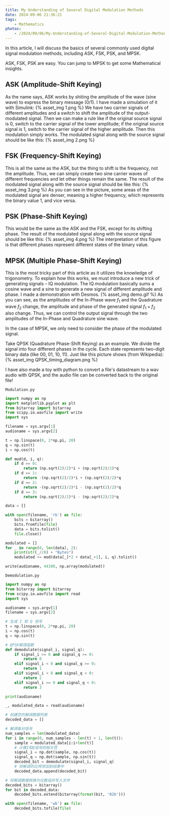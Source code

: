 ```yaml
---
title: My Understanding of Several Digital Modulation Methods
date: 2024-09-06 21:36:21
tags:
    - Mathematics
photos:
    - /2024/09/06/My-Understanding-of-Several-Digital-Modulation-Methods/demo.gif
---
```


In this article, I will discuss the basics of several commonly used digital signal modulation methods, including ASK, FSK, PSK, and MPSK.

ASK, FSK, PSK are easy. You can jump to MPSK to get some Mathematical insights.

## ASK (Amplitude-Shift Keying)

As the name says, ASK works by shiting the amplitude of the wave (sine wave) to express the binary message (0/1). I have made a simulation of it with Simulink:
{% asset_img 1.png %}
We have two carrier signals of different amplitudes and a switch to shift the amplitude of the output-modulated signal. Then we can make a rule like if the original source signal is 0, switch to the carrier signal of the lower amplitude; if the original source signal is 1, switch to the carrier signal of the higher amplitude. Then this modulation simply works. The modulated signal along with the source signal should be like this:
{% asset_img 2.png %}

## FSK (Frequency-Shift Keying)

This is all the same as the ASK, but the thing to shift is the frequency, not the amplitude. Thus, we can simply create two sine carrier waves of different frequencies and let other things remain the same.
The result of the modulated signal along with the source signal should be like this:
{% asset_img 3.png %}
As you can see in the picture, some areas of the modulated signal are denser, meaning a higher frequency, which represents the binary value 1, and vice versa.

## PSK (Phase-Shift Keying)

This would be the same as the ASK and the FSK, except for its shifting phase.
The result of the modulated signal along with the source signal should be like this:
{% asset_img 4.png %}
The interpretation of this figure is that different phases represent different states of the binary value.

## MPSK (Multiple Phase-Shift Keying)

This is the most tricky part of this article as it utilizes the knowledge of trigonometry.
To explain how this works, we must introduce a new trick of generating signals – IQ modulation. The IQ modulation basically sums a cosine wave and a sine to generate a new signal of different amplitude and phase. I made a demonstration with Desmos.
 {% asset_img demo.gif %}
As you can see, as the amplitudes of the In-Phase wave $f_1$ and the Quadrature wave $f_2$ change, the amplitude and phase of the generated signal $f_1 + f_2$ also change. Thus, we can control the output signal through the two amplitudes of the In-Phase and Quadrature sine wave.

In the case of MPSK, we only need to consider the phase of the modulated signal.

Take QPSK (Quadrature Phase-Shift Keying) as an example. We divide the signal into four different phases in the cycle. Each state represents two-digit binary data (like 00, 01, 10, 11). Just like this picture shows (from Wikipedia):
 {% asset_img QPSK_timing_diagram.png %}

I have also made a toy with python to convert a file's datastream to a wav audio with QPSK, and the audio file can be converted back to the original file!

`Modulation.py`
```python
import numpy as np
import matplotlib.pyplot as plt
from bitarray import bitarray
from scipy.io.wavfile import write
import sys

filename = sys.argv[1]
audioname = sys.argv[2]

t = np.linspace(0, 2*np.pi, 20)
q = np.sin(t)
i = np.cos(t)

def mod(d, i, q):
    if d == 0:
        return (np.sqrt(2)/2)*i + (np.sqrt(2)/2)*q
    if d == 1:
        return -(np.sqrt(2)/2)*i + (np.sqrt(2)/2)*q
    if d == 2:
        return -(np.sqrt(2)/2)*i - (np.sqrt(2)/2)*q
    if d == 3:
        return (np.sqrt(2)/2)*i - (np.sqrt(2)/2)*q

data = []

with open(filename, 'rb') as file:
    bits = bitarray()
    bits.fromfile(file)
    data = bits.tolist()
    file.close()

modulated = []
for _ in range(0, len(data), 2):
    print(str(_//8) + "Bytes")
    modulated += mod(data[_]*2 + data[_+1], i, q).tolist()

write(audioname, 44100, np.array(modulated))
```

`Demodulation.py`
```python
import numpy as np
from bitarray import bitarray
from scipy.io.wavfile import read
import sys

audioname = sys.argv[1]
filename = sys.argv[2]

# 生成 I 和 Q 信号
t = np.linspace(0, 2*np.pi, 20)
i = np.cos(t)
q = np.sin(t)

# QPSK解调函数
def demodulate(signal_i, signal_q):
    if signal_i >= 0 and signal_q >= 0:
        return 0
    elif signal_i < 0 and signal_q >= 0:
        return 1
    elif signal_i < 0 and signal_q < 0:
        return 2
    elif signal_i >= 0 and signal_q < 0:
        return 3

print(audioname)

_, modulated_data = read(audioname)

# 创建空的解调数据列表
decoded_data = []

# 解调每对信号
num_samples = len(modulated_data)
for i in range(0, num_samples - len(t) + 1, len(t)):
    sample = modulated_data[i:i+len(t)]
    # 计算I和Q信号的相关性
    signal_i = np.dot(sample, np.cos(t))
    signal_q = np.dot(sample, np.sin(t))
    decoded_bit = demodulate(signal_i, signal_q)
    # 将解调的比特添加到结果中
    decoded_data.append(decoded_bit)

# 将解调数据转换为位数组并写入文件
decoded_bits = bitarray()
for bit in decoded_data:
    decoded_bits.extend(bitarray(format(bit, '02b')))

with open(filename, 'wb') as file:
    decoded_bits.tofile(file)
```

<script>
MathJax = {
  tex: {
    inlineMath: [['$', '$'], ['\\(', '\\)']]
  }
};
</script>
<script id="MathJax-script" async
  src="/2022/12/15/Copper-Artwork-Made-by-Electrolysis/tex-chtml.js">
</script>
